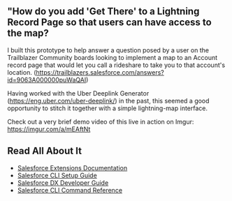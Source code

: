 ## "How do you add 'Get There' to a Lightning Record Page so that users can have access to the map?
I built this prototype to help answer a question posed by a user on the Trailblazer Community boards looking to implement a map to an Account record page that would let you call a rideshare to take you to that account's location. (https://trailblazers.salesforce.com/answers?id=9063A000000puWaQAI)

Having worked with the Uber Deeplink Generator (https://eng.uber.com/uber-deeplink/) in the past, this seemed a good opportunity to stitch it together with a simple lightning-map interface.

Check out a very brief demo video of this live in action on Imgur: https://imgur.com/a/mEAftNt

## Read All About It

- [Salesforce Extensions Documentation](https://developer.salesforce.com/tools/vscode/)
- [Salesforce CLI Setup Guide](https://developer.salesforce.com/docs/atlas.en-us.sfdx_setup.meta/sfdx_setup/sfdx_setup_intro.htm)
- [Salesforce DX Developer Guide](https://developer.salesforce.com/docs/atlas.en-us.sfdx_dev.meta/sfdx_dev/sfdx_dev_intro.htm)
- [Salesforce CLI Command Reference](https://developer.salesforce.com/docs/atlas.en-us.sfdx_cli_reference.meta/sfdx_cli_reference/cli_reference.htm)

